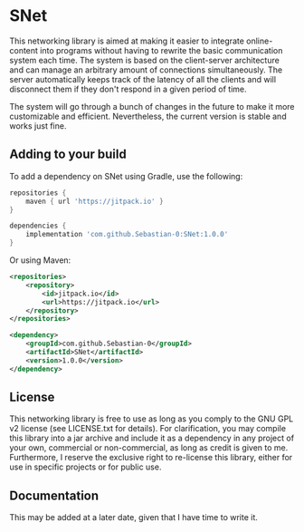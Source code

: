 # SNet
This networking library is aimed at making it easier to integrate online-content into programs without having to rewrite the basic
communication system each time. The system is based on the client-server architecture and can manage an arbitrary amount of 
connections simultaneously. The server automatically keeps track of the latency of all the clients and will disconnect them if 
they don't respond in a given period of time.
<p>
The system will go through a bunch of changes in the future to make it more customizable and efficient. Nevertheless, the current
version is stable and works just fine.
</p>

## Adding to your build
To add a dependency on SNet using Gradle, use the following:
```gradle
repositories {
    maven { url 'https://jitpack.io' }
}

dependencies {
    implementation 'com.github.Sebastian-0:SNet:1.0.0'
}
```

Or using Maven:
```xml
<repositories>
    <repository>
        <id>jitpack.io</id>
        <url>https://jitpack.io</url>
    </repository>
</repositories>

<dependency>
    <groupId>com.github.Sebastian-0</groupId>
    <artifactId>SNet</artifactId>
    <version>1.0.0</version>
</dependency>
```

## License
This networking library is free to use as long as you comply to the GNU GPL v2 license (see LICENSE.txt for details). For clarification, you may compile this library into a jar archive and include it as a dependency in any project of your own, commercial or non-commercial, as long as credit is given to me. Furthermore, I reserve the exclusive right to re-license this library, either for use in specific projects or for public use. 

## Documentation
This may be added at a later date, given that I have time to write it.